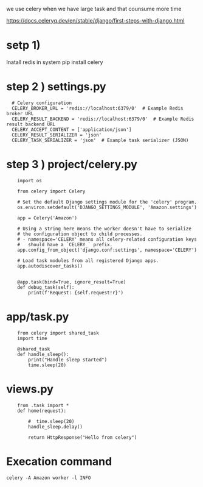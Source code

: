 
we use celery when we have large task and that counsume more time

https://docs.celeryq.dev/en/stable/django/first-steps-with-django.html



# setp 1)  

Inatall redis in system
pip install celery


# step 2 ) settings.py 

      # Celery configuration
      CELERY_BROKER_URL = 'redis://localhost:6379/0'  # Example Redis broker URL
      CELERY_RESULT_BACKEND = 'redis://localhost:6379/0'  # Example Redis result backend URL
      CELERY_ACCEPT_CONTENT = ['application/json']
      CELERY_RESULT_SERIALIZER = 'json'
      CELERY_TASK_SERIALIZER = 'json'  # Example task serializer (JSON)

# step 3 ) project/celery.py


        import os
        
        from celery import Celery
        
        # Set the default Django settings module for the 'celery' program.
        os.environ.setdefault('DJANGO_SETTINGS_MODULE', 'Amazon.settings')
        
        app = Celery('Amazon')
        
        # Using a string here means the worker doesn't have to serialize
        # the configuration object to child processes.
        # - namespace='CELERY' means all celery-related configuration keys
        #   should have a `CELERY_` prefix.
        app.config_from_object('django.conf:settings', namespace='CELERY')
        
        # Load task modules from all registered Django apps.
        app.autodiscover_tasks()
        
        
        @app.task(bind=True, ignore_result=True)
        def debug_task(self):
            print(f'Request: {self.request!r}')


# app/task.py

        from celery import shared_task
        import time
        
        @shared_task
        def handle_sleep():
            print("Handle sleep started")
            time.sleep(20)

# views.py



        from .task import *
        def home(request):
        
            #  time.sleep(20)
            handle_sleep.delay()
             
            return HttpResponse("Hello from celery")


# Execation command

    celery -A Amazon worker -l INFO
